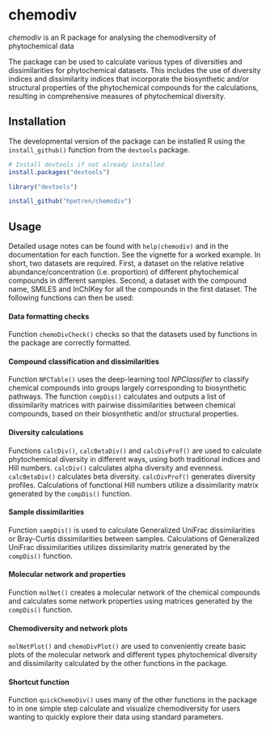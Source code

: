 
<!-- README.md is generated from README.Rmd. Please edit that file -->

# chemodiv

<!-- badges: start -->
<!-- badges: end -->

*chemodiv* is an R package for analysing the chemodiversity of
phytochemical data

The package can be used to calculate various types of diversities and
dissimilarities for phytochemical datasets. This includes the use of
diversity indices and dissimilarity indices that incorporate the
biosynthetic and/or structural properties of the phytochemical compounds
for the calculations, resulting in comprehensive measures of
phytochemical diversity.

## Installation

The developmental version of the package can be installed R using the
`install_github()` function from the `devtools` package.

``` r
# Install devtools if not already installed
install.packages("devtools")

library("devtools")

install_github("hpetren/chemodiv")
```

## Usage

Detailed usage notes can be found with `help(chemodiv)` and in the
documentation for each function. See the vignette for a worked example.
In short, two datasets are required. First, a dataset on the relative
relative abundance/concentration (i.e. proportion) of different
phytochemical compounds in different samples. Second, a dataset with the
compound name, SMILES and InChIKey for all the compounds in the first
dataset. The following functions can then be used:

#### Data formatting checks

Function `chemoDivCheck()` checks so that the datasets used by functions
in the package are correctly formatted.

#### Compound classification and dissimilarities

Function `NPCTable()` uses the deep-learning tool *NPClassifier* to
classify chemical compounds into groups largely corresponding to
biosynthetic pathways. The function `compDis()` calculates and outputs a
list of dissimilarity matrices with pairwise dissimilarities between
chemical compounds, based on their biosynthetic and/or structural
properties.

#### Diversity calculations

Functions `calcDiv()`, `calcBetaDiv()` and `calcDivProf()` are used to
calculate phytochemical diversity in different ways, using both
traditional indices and Hill numbers. `calcDiv()` calculates alpha
diversity and evenness. `calcBetaDiv()` calculates beta diversity.
`calcDivProf()` generates diversity profiles. Calculations of functional
Hill numbers utilize a dissimilarity matrix generated by the `compDis()`
function.

#### Sample dissimilarities

Function `sampDis()` is used to calculate Generalized UniFrac
dissimilarities or Bray-Curtis dissimilarities between samples.
Calculations of Generalized UniFrac dissimilarities utilizes
dissimilarity matrix generated by the `compDis()` function.

#### Molecular network and properties

Function `molNet()` creates a molecular network of the chemical
compounds and calculates some network properties using matrices
generated by the `compDis()` function.

#### Chemodiversity and network plots

`molNetPlot()` and `chemoDivPlot()` are used to conveniently create
basic plots of the molecular network and different types phytochemical
diversity and dissimilarity calculated by the other functions in the
package.

#### Shortcut function

Function `quickChemoDiv()` uses many of the other functions in the
package to in one simple step calculate and visualize chemodiversity for
users wanting to quickly explore their data using standard parameters.
